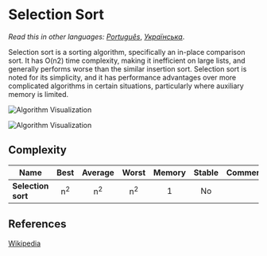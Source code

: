 # Selection Sort

_Read this in other languages:_
[_Português_](README.pt-BR.md), [_Українська_](README.uk-UA.md).

Selection sort is a sorting algorithm, specifically an 
in-place comparison sort. It has O(n2) time complexity, 
making it inefficient on large lists, and generally 
performs worse than the similar insertion sort. 
Selection sort is noted for its simplicity, and it has 
performance advantages over more complicated algorithms 
in certain situations, particularly where auxiliary 
memory is limited.

![Algorithm Visualization](https://upload.wikimedia.org/wikipedia/commons/b/b0/Selection_sort_animation.gif)

![Algorithm Visualization](https://upload.wikimedia.org/wikipedia/commons/9/94/Selection-Sort-Animation.gif)

## Complexity

| Name                  | Best            | Average             | Worst               | Memory    | Stable    | Comments  |
| --------------------- | :-------------: | :-----------------: | :-----------------: | :-------: | :-------: | :-------- |
| **Selection sort**    | n<sup>2</sup>   | n<sup>2</sup>       | n<sup>2</sup>       | 1         | No        |           |

## References

[Wikipedia](https://en.wikipedia.org/wiki/Selection_sort)
